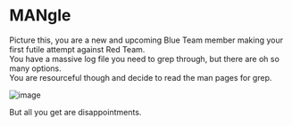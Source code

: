 # MANgle
Picture this, you are a new and upcoming Blue Team member making your first futile attempt against Red Team.  
You have a massive log file you need to grep through, but there are oh so many options.  
You are resourceful though and decide to read the man pages for grep.  

![image](https://user-images.githubusercontent.com/69920589/196738063-442658b1-8d68-48e9-b277-657de5dbec61.png)  

But all you get are disappointments.
